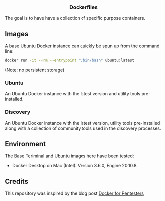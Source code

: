 <h3 align="center">Dockerfiles</h3>


The goal is to have have a collection of specific purpose containers.

## Images
A base Ubuntu Docker instance can quickly be spun up from the command line:
```bash 
docker run -it --rm --entrypoint "/bin/bash" ubuntu:latest
```
(Note: no persistent storage)

<h3>Ubuntu</h3>
An Ubuntu Docker instance with the latest version and utility tools pre-installed.<br>

<h3>Discovery</h3>
An Ubuntu Docker instance with the latest version, utility tools pre-installed along with
a collection of community tools used in the discovery processes.

## Environment
The Base Teriminal and Ubuntu images here have been tested:
- Docker Desktop on Mac (Intel): Version 3.6.0, Engine 20.10.8

## Credits
This repository was inspired by the blog post [Docker for Pentesters](https://blog.ropnop.com/docker-for-pentesters/)<br>
